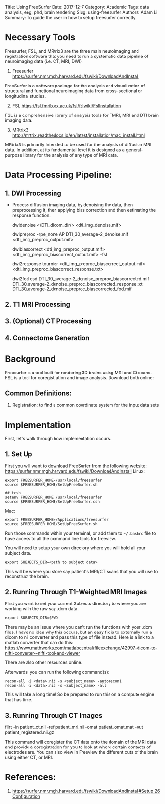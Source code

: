 Title: Using FreeSurfer
Date: 2017-12-7
Category: Academic
Tags: data analysis, eeg, phd, brain rendering
Slug: using-freesurfer
Authors: Adam Li
Summary: To guide the user in how to setup freesurfer correctly.

# Necessary Tools
Freesurfer, FSL, and MRtrix3 are the three main neuroimaging and registration software that you need to run a systematic data pipeline of neuroimaging data (i.e. CT, MRI, DWI).

1. Freesurfer
https://surfer.nmr.mgh.harvard.edu/fswiki/DownloadAndInstall

FreeSurfer is a software package for the analysis and visualization of structural and functional neuroimaging data from cross-sectional or longitudinal studies. 

2. FSL
https://fsl.fmrib.ox.ac.uk/fsl/fslwiki/FslInstallation

FSL is a comprehensive library of analysis tools for FMRI, MRI and DTI brain imaging data.

3. MRtrix3
http://mrtrix.readthedocs.io/en/latest/installation/mac_install.html

MRtrix3 is primarily intended to be used for the analysis of diffusion MRI data. In addition, at its fundamental level it is designed as a general-purpose library for the analysis of any type of MRI data. 

# Data Processing Pipeline:
## 1. DWI Processing
- Process diffusion imaging data, by denoising the data, then preprocessing it, then applying bias correction and then estimating the response function. 


    dwidenoise </DTI_dicom_dir/> <dti_img_denoise.mif>
    
    dwipreproc -rpe_none AP DTI_30_average-2_denoise.mif <dti_img_preproc_output.mif>
    
    dwibiascorrect <dti_img_preproc_output.mif> <dti_img_preproc_biascorrect_output.mif> –fsl

    dwi2response tournier <dti_img_preproc_biascorrect_output.mif> <dti_img_preproc_biascorrect_response.txt>

    dwi2fod csd DTI_30_average-2_denoise_preproc_biascorrected.mif DTI_30_average-2_denoise_preproc_biascorrected_response.txt DTI_30_average-2_denoise_preproc_biascorrected_fod.mif

## 2. T1 MRI Processing


## 3. (Optional) CT Processing


## 4. Connectome Generation


# Background
Freesurfer is a tool built for rendering 3D brains using MRI and Ct scans. FSL is a tool for coregistration and image analysis. Download both online:

## Common Definitions:
1. Registration: to find a common coordinate system for the input data sets

# Implementation
First, let's walk through how implementation occurs.

## 1. Set Up
First you will want to download FreeSurfer from the following website:
https://surfer.nmr.mgh.harvard.edu/fswiki/DownloadAndInstall
Linux:

    export FREESURFER_HOME=/usr/local/freesurfer
    source $FREESURFER_HOME/SetUpFreeSurfer.sh

    ## tcsh
    setenv FREESURFER_HOME /usr/local/freesurfer
    source $FREESURFER_HOME/SetUpFreeSurfer.csh

Mac:

    export FREESURFER_HOME=/Applications/freesurfer
    source $FREESURFER_HOME/SetUpFreeSurfer.sh

Run those commands within your terminal, or add them to ```~/.bashrc``` file to have access to all the command line tools for freeview.

You will need to setup your own directory where you will hold all your subject data.

    export SUBJECTS_DIR=<path to subject data> 

This will be where you store say patient's MRI/CT scans that you will use to reconstruct the brain.

## 2. Running Through T1-Weighted MRI Images
First you want to set your current Subjects directory to where you are working with the raw say .dcm data.

    export SUBJECTS_DIR=$PWD

There may be an issue where you can't run the functions with your .dcm files. I have no idea why this occurs, but an easy fix is to externally run a dicom to nii converter and pass this type of file instead. Here is a link to a matlab converter that can do this:
https://www.mathworks.com/matlabcentral/fileexchange/42997-dicom-to-nifti-converter--nifti-tool-and-viewer

There are also other resources online.

Afterwards, you can run the following command(s):

    recon-all -i <data>.nii -s <subject_name> -autorecon1
    recon-all -i <data>.nii -s <subject_name> -all

This will take a long time! So be prepared to run this on a compute engine that has time.

## 3. Running Through CT Images

flirt -in patient_ct.nii -ref patient_mri.nii -omat patient_omat.mat -out patient_registered.nii.gz

This command will coregister the CT data onto the domain of the MRI data and provide a coregistration for you to look at where certain contacts of electrodes are. You can also view in Freeview the different cuts of the brain using either CT, or MRI. 

# References:
1. https://surfer.nmr.mgh.harvard.edu/fswiki/DownloadAndInstall#Setup.26Configuration
